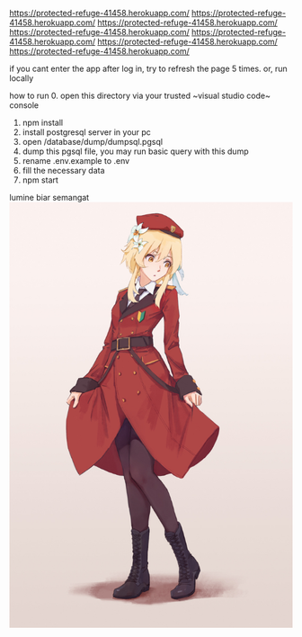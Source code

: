 https://protected-refuge-41458.herokuapp.com/
https://protected-refuge-41458.herokuapp.com/
https://protected-refuge-41458.herokuapp.com/
https://protected-refuge-41458.herokuapp.com/
https://protected-refuge-41458.herokuapp.com/
https://protected-refuge-41458.herokuapp.com/
https://protected-refuge-41458.herokuapp.com/

if you cant enter the app after log in, try to refresh the page 5 times.
or, run locally

how to run
0. open this directory via your trusted ~visual studio code~ console
1. npm install
2. install postgresql server in your pc
3. open /database/dump/dumpsql.pgsql
4. dump this pgsql file, you may run basic query with this dump
5. rename .env.example to .env
7. fill the necessary data
8. npm start

lumine biar semangat
![alt text](/foto-berharga/lumine.jpg)
